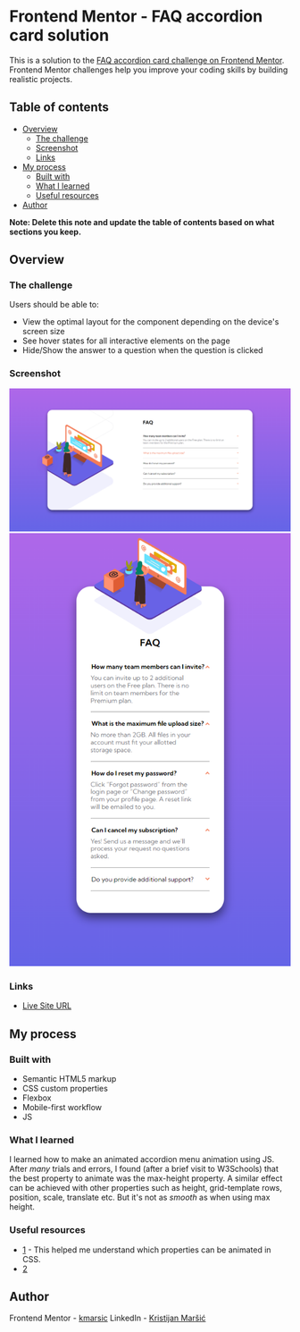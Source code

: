 # Frontend Mentor - FAQ accordion card solution

This is a solution to the [FAQ accordion card challenge on Frontend Mentor](https://www.frontendmentor.io/challenges/faq-accordion-card-XlyjD0Oam). Frontend Mentor challenges help you improve your coding skills by building realistic projects. 

## Table of contents

- [Overview](#overview)
  - [The challenge](#the-challenge)
  - [Screenshot](#screenshot)
  - [Links](#links)
- [My process](#my-process)
  - [Built with](#built-with)
  - [What I learned](#what-i-learned)
  - [Useful resources](#useful-resources)
- [Author](#author)


**Note: Delete this note and update the table of contents based on what sections you keep.**

## Overview

### The challenge

Users should be able to:

- View the optimal layout for the component depending on the device's screen size
- See hover states for all interactive elements on the page
- Hide/Show the answer to a question when the question is clicked

### Screenshot

![Desktop screenshot](./screenshot_desktop.png)
![Mobile screenshot](./screenshot_mobile.png)


### Links


- [Live Site URL](https://kmarsic.github.io/FAQ-accordion-card/)

## My process

### Built with

- Semantic HTML5 markup
- CSS custom properties
- Flexbox
- Mobile-first workflow
- JS 

### What I learned

I learned how to make an animated accordion menu animation using JS. After *many* trials and errors, I found (after a brief visit to W3Schools) that the best property to animate was the max-height property. A similar effect can be achieved with other properties such as height, grid-template rows, position, scale, translate etc. But it's not as *smooth* as when using max height.

### Useful resources

- [1](https://medium.com/outsystems-experts/how-to-achieve-60-fps-animations-with-css3-db7b98610108) - This helped me understand which properties can be animated in CSS.
- [2](https://www.w3schools.com/howto/howto_js_accordion.asp)


## Author

Frontend Mentor - [kmarsic](https://www.frontendmentor.io/profile/kmarsic)
LinkedIn - [Kristijan Maršić](https://www.linkedin.com/in/kmarsic/)
